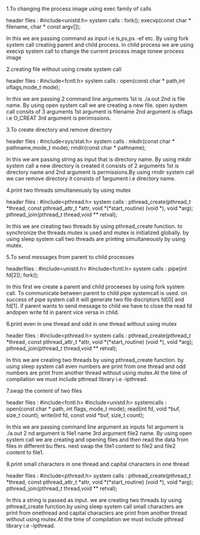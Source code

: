 1.To changing the process image using exec family of calls

header files : #include<unistd.h>
system calls : fork();
	       execvp(const char * filename, char * const argv[]);


In this we are passing command as input i.e ls,ps,ps -ef etc. By using fork system call creating parent and child process. in child process we are using execvp system call to change the current process image tonew process image


2.creating file without using create system call

header files : #include<fcntl.h>
system calls  : open(const char * path,int oflags,mode_t mode);


In this we are passing 2 command line arguments 1st is ./a.out 2nd is file name. By using open system call we are creating a new file. open system call consits of  3 arguments 1st argument is filename 2nd argument is oflags i.e O_CREAT 3rd argument is perimissions. 


3.To create directory and remove directory

header files : #include<sys/stat.h>
system calls : mkdir(const char * pathname,mode_t mode);
	       rmdir(const char * pathname);


In this we are passing string as input that is directory name. By using mkdir system call a new directory is created it consists of 2 arguments 1st is directory name and 2nd argument is permissions.By using rmdir system call we can remove directory it consists of 1argument i.e directory name.

4.print two threads simultaneously by using mutex

header files : #include<pthread.h>
system calls : pthread_create(pthread_t *thread, const pthread_attr_t *attr,
                          void *(*start_routine) (void *), void *arg);
	       pthread_join(pthread_t thread,void ** retval);


In this we are creating two threads by using pthread_create function. to synchronize the threads mutex is used and mutex is initialized globally. by using sleep system call two threads are printing simultaneously by using mutex.

5.To send messages from parent to child processes

headerfiles : #include<unistd.h>
	      #include<fcntl.h>
system calls : pipe(int fd[2]);
	       fork();

In this first we create a parent and child proceeses by using fork system call. To communicate between parent to child pipe systemcall is used. on success of pipe system call it will generate two file discriptors fd[0] and fd[1]. if parent wants to send message to child we have to close the read fd andopen write fd in parent vice versa in child.

6.print even in one thread and odd in one thread without using mutex

header files : #include<pthread.h>
system calls : pthread_create(pthread_t *thread, const pthread_attr_t *attr,
                          void *(*start_routine) (void *), void *arg);
               pthread_join(pthread_t thread,void ** retval);


In this we are creating two threads by using pthread_create function. by using sleep system call even numbers are print from one thread and odd numbers are print from another thread without using mutex.At the time of compilation we must include pthread library i.e -lpthread.

7.swap the content of two files

header files : #include<fcntl.h>
               #include<unistd.h>
systemcalls : open(const char * path, int flags, mode_t mode);
              read(int fd, void *buf, size_t count);
              write(int fd, const void *buf, size_t count);

In this we are passing command line argument as inputs 1st argument is ./a.out 2
nd argument is file1 name 3rd argument file2 name. By using open system call we
are creating and opening files and then read the data from files in different bu
ffers. next swap the file1 content to file2 and file2 content to file1.

8.print small characters in one thread and capital characters in one thread

header files : #include<pthread.h>
system calls : pthread_create(pthread_t *thread, const pthread_attr_t *attr,
                          void *(*start_routine) (void *), void *arg);
               pthread_join(pthread_t thread,void ** retval);


In this a string is passed as input. we are creating two threads by using pthread_create function.by using sleep system call small characters are print from onethread and capital characters are print from another thread without using mutex.At the time of compilation we must include pthread library i.e -lpthread.
 
